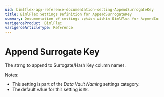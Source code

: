 ```yaml
---
uid: bimlflex-app-reference-documentation-setting-AppendSurrogateKey
title: BimlFlex Settings Definition for AppendSurrogateKey
summary: Documentation of settings option within BimlFlex for AppendSurrogateKey
varigenceProduct: BimlFlex
varigenceArticleType: Reference
---
```


# Append Surrogate Key

The string to append to Surrogate/Hash Key column names.

Notes:

* This setting is part of the *Data Vault Naming* settings category.
* The default value for this setting is `SK`.
